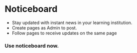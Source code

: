 # Noticeboard

* Stay updated with instant news in your learning institution.
* Create pages as Admin to post. 
* Follow pages to receive updates on the same page

### Use noticeboard now. 

 



